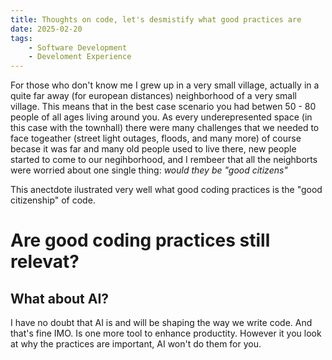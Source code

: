 ```yaml
---
title: Thoughts on code, let's desmistify what good practices are
date: 2025-02-20
tags:
    - Software Development
    - Develoment Experience
---
```


For those who don't know me I grew up in a very small village, actually in a quite far away (for european distances) neighborhood of a very small village. This means that in the best case scenario you had betwen 50 - 80 people of all ages living around you. As every underepresented space (in this case with the townhall) there were many challenges that we needed to face togeather (street light outages, floods, and many more) of course becase it was far and many old people used to live there, new people started to come to our negihborhood, and I rembeer that all the neighborts were worried about one single thing: *would they be "good citizens"* 

This anectdote ilustrated very well what good coding practices is the "good citizenship" of code. 

# Are good coding practices still relevat? 

## What about AI? 

I have no doubt that AI is and will be shaping the way we write code. And that's fine IMO. Is one more tool to enhance productity. However it you look at why the practices are important, AI won't do them for you. 